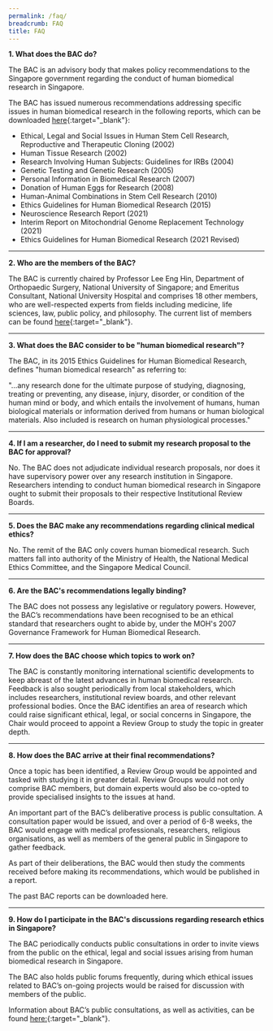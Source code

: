 ```yaml
---
permalink: /faq/
breadcrumb: FAQ
title: FAQ
---
```

**1. What does the BAC do?**

The BAC is an advisory body that makes policy recommendations to the Singapore government regarding the conduct of human biomedical research in Singapore.

The BAC has issued numerous recommendations addressing specific issues in human biomedical research in the following reports, which can be downloaded [here](/publications/reports/){:target="_blank"}: 
- Ethical, Legal and Social Issues in Human Stem Cell Research, Reproductive and Therapeutic Cloning (2002) 
- Human Tissue Research (2002)
- Research Involving Human Subjects: Guidelines for IRBs (2004)
- Genetic Testing and Genetic Research (2005)
- Personal Information in Biomedical Research (2007)
- Donation of Human Eggs for Research (2008)
- Human-Animal Combinations in Stem Cell Research (2010)
- Ethics Guidelines for Human Biomedical Research (2015)
- Neuroscience Research Report (2021)
- Interim Report on Mitochondrial Genome Replacement Technology (2021)
- Ethics Guidelines for Human Biomedical Research (2021 Revised)

---

**2. Who are the members of the BAC?**

The BAC is currently chaired by Professor Lee Eng Hin, Department of Orthopaedic Surgery, National University of Singapore; and Emeritus Consultant, National University Hospital and comprises 18 other members, who are well-respected experts from fields including medicine, life sciences, law, public policy, and philosophy. The current list of members can be found [here](/who-we-are/the-committee/){:target="_blank"}.

---

**3. What does the BAC consider to be "human biomedical research"?**

The BAC, in its 2015 Ethics Guidelines for Human Biomedical Research, defines "human biomedical research" as referring to:

"…any research done for the ultimate purpose of studying, diagnosing, treating or preventing, any disease, injury, disorder, or condition of the human mind or body, and which entails the involvement of humans, human biological materials or information derived from humans or human biological materials. Also included is research on human physiological processes."

---

**4. If I am a researcher, do I need to submit my research proposal to the BAC for approval?**

No. The BAC does not adjudicate individual research proposals, nor does it have supervisory power over any research institution in Singapore. Researchers intending to conduct human biomedical research in Singapore ought to submit their proposals to their respective Institutional Review Boards.

---

**5. Does the BAC make any recommendations regarding clinical medical ethics?**

No. The remit of the BAC only covers human biomedical research. Such matters fall into authority of the Ministry of Health, the National Medical Ethics Committee, and the Singapore Medical Council.

---

**6. Are the BAC's recommendations legally binding?**

The BAC does not possess any legislative or regulatory powers. However, the BAC’s recommendations have been recognised to be an ethical standard that researchers ought to abide by, under the MOH's 2007 Governance Framework for Human Biomedical Research.

---

**7. How does the BAC choose which topics to work on?**

The BAC is constantly monitoring international scientific developments to keep abreast of the latest advances in human biomedical research. Feedback is also sought periodically from local stakeholders, which includes researchers, institutional review boards, and other relevant professional bodies. Once the BAC identifies an area of research which could raise significant ethical, legal, or social concerns in Singapore, the Chair would proceed to appoint a Review Group to study the topic in greater depth.

---

**8. How does the BAC arrive at their final recommendations?**

Once a topic has been identified, a Review Group would be appointed and tasked with studying it in greater detail. Review Groups would not only comprise BAC members, but domain experts would also be co-opted to provide specialised insights to the issues at hand.

An important part of the BAC’s deliberative process is public consultation. A consultation paper would be issued, and over a period of 6-8 weeks, the BAC would engage with medical professionals, researchers, religious organisations, as well as members of the general public in Singapore to gather feedback.

As part of their deliberations, the BAC would then study the comments received before making its recommendations, which would be published in a report.

The past BAC reports can be downloaded here.

---

**9. How do I participate in the BAC's discussions regarding research ethics in Singapore?**

The BAC periodically conducts public consultations in order to invite views from the public on the ethical, legal and social issues arising from human biomedical research in Singapore.

The BAC also holds public forums frequently, during which ethical issues related to BAC’s on-going projects would be raised for discussion with members of the public.

Information about BAC’s public consultations, as well as activities, can be found [here:](/activities/events/){:target="_blank"}.